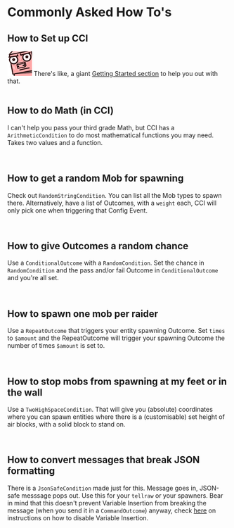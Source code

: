 Commonly Asked How To's
=======================

## How to Set up CCI

![](./images/faq/judge.png) There's like, a giant [Getting Started section](../../gettingstarted/) to help you out with that.
<br />
<br />


## How to do Math (in CCI)

I can't help you pass your third grade Math, but CCI has a `ArithmeticCondition` to do most mathematical functions you may need. Takes two values and a function.

<br />

## How to get a random Mob for spawning

Check out `RandomStringCondition`. You can list all the Mob types to spawn there. Alternatively, have a list of Outcomes, with a `weight` each, CCI will only pick one when triggering that Config Event.

<br />

## How to give Outcomes a random chance

Use a `ConditionalOutcome` with a `RandomCondition`. Set the chance in `RandomCondition` and the pass and/or fail Outcome in `ConditionalOutcome` and you're all set.

<br />

## How to spawn one mob per raider

Use a `RepeatOutcome` that triggers your entity spawning Outcome. Set `times` to `$amount` and the RepeatOutcome will trigger your spawning Outcome the number of times `$amount` is set to.

<br />

## How to stop mobs from spawning at my feet or in the wall

Use a `TwoHighSpaceCondition`. That will give you (absolute) coordinates where you can spawn entities where there is a (customisable) set height of air blocks, with a solid block to stand on.

<br />

## How to convert messages that break JSON formatting

There is a `JsonSafeCondition` made just for this. Message goes in, JSON-safe messsage pops out. Use this for your `tellraw` or your spawners. Bear in mind that this doesn't prevent Variable Insertion from breaking the message (when you send it in a `CommandOutcome`) anyway, check [here](../../advanced/variableinsertion/) on instructions on how to disable Variable Insertion.
